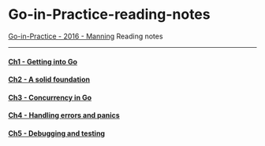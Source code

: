# Go-in-Practice-reading-notes
[Go-in-Practice - 2016 - Manning](https://www.manning.com/books/go-in-practice) Reading notes

---

#### [Ch1 - Getting into Go](https://github.com/shlason/go-in-practice-notes/tree/main/ch1)

#### [Ch2 - A solid foundation](https://github.com/shlason/go-in-practice-notes/tree/main/ch2)

#### [Ch3 - Concurrency in Go](https://github.com/shlason/go-in-practice-notes/tree/main/ch3)

#### [Ch4 - Handling errors and panics](https://github.com/shlason/go-in-practice-notes/tree/main/ch4)

#### [Ch5 - Debugging and testing](https://github.com/shlason/go-in-practice-notes/tree/main/ch5)
